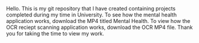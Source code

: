 Hello.
This is my git repository that I have created containing projects completed during my time in University.
To see how the mental health application works, download the MP4 titled Mental Health.
To view how the OCR reciept scanning application works, download the OCR MP4 file.
Thank you for taking the time to view my work.
